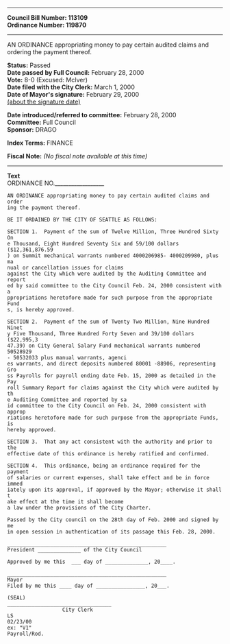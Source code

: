 * * * * *  
  
**Council Bill Number: [](#h0)[](#h2)113109**   
**Ordinance Number: 119870**  
  
* * * * *  
  
AN ORDINANCE appropriating money to pay certain audited claims and ordering the payment thereof.  
  
**Status:** Passed   
**Date passed by Full Council:** February 28, 2000   
**Vote:** 8-0 (Excused: McIver)   
**Date filed with the City Clerk:** March 1, 2000   
**Date of Mayor's signature:** February 29, 2000   
[(about the signature date)](/~public/approvaldate.htm)   
  
  
**Date introduced/referred to committee:** February 28, 2000   
**Committee:** Full Council   
**Sponsor:** DRAGO   
  
**Index Terms:** FINANCE  
  
**Fiscal Note:** *(No fiscal note available at this time)*  
  
* * * * *  
  
**Text**  
    ORDINANCE NO.__________________  
  
    AN ORDINANCE appropriating money to pay certain audited claims and order  
    ing the payment thereof.  
  
    BE IT ORDAINED BY THE CITY OF SEATTLE AS FOLLOWS:  
  
    SECTION 1.  Payment of the sum of Twelve Million, Three Hundred Sixty On  
    e Thousand, Eight Hundred Seventy Six and 59/100 dollars ($12,361,876.59  
    ) on Summit mechanical warrants numbered 4000206985- 4000209980, plus ma  
    nual or cancellation issues for claims  
    against the City which were audited by the Auditing Committee and report  
    ed by said committee to the City Council Feb. 24, 2000 consistent with a  
    ppropriations heretofore made for such purpose from the appropriate Fund  
    s, is hereby approved.  
  
    SECTION 2.  Payment of the sum of Twenty Two Million, Nine Hundred Ninet  
    y Five Thousand, Three Hundred Forty Seven and 39/100 dollars ($22,995,3  
    47.39) on City General Salary Fund mechanical warrants numbered 50528929  
    - 50532033 plus manual warrants, agenci  
    es warrants, and direct deposits numbered 80001 -88906, representing Gro  
    ss Payrolls for payroll ending date Feb. 15, 2000 as detailed in the Pay  
    roll Summary Report for claims against the City which were audited by th  
    e Auditing Committee and reported by sa  
    id committee to the City Council on Feb. 24, 2000 consistent with approp  
    riations heretofore made for such purpose from the appropriate Funds, is  
    hereby approved.  
  
    SECTION 3.  That any act consistent with the authority and prior to the  
    effective date of this ordinance is hereby ratified and confirmed.  
  
    SECTION 4.  This ordinance, being an ordinance required for the payment  
    of salaries or current expenses, shall take effect and be in force immed  
    iately upon its approval, if approved by the Mayor; otherwise it shall t  
    ake effect at the time it shall become  
    a law under the provisions of the City Charter.  
  
    Passed by the City council on the 28th day of Feb. 2000 and signed by me  
    in open session in authentication of its passage this Feb. 28, 2000.  
  
    ____________________________________________________  
    President ______________ of the City Council  
  
    Approved by me this  ___ day of ______________, 20____.  
  
    ____________________________________________________  
    Mayor  
    Filed by me this ____ day of ________________, 20___.  
  
    (SEAL)  
    __________________________________  
                      City Clerk  
    LS  
    02/23/00  
    ex: "V1"  
    Payroll/Rod.  
